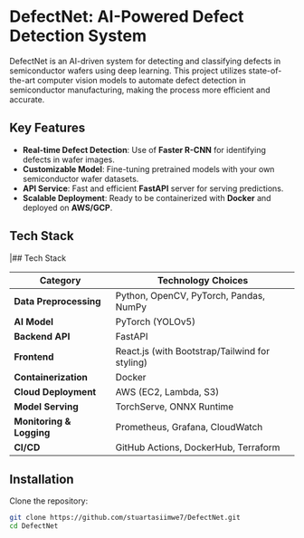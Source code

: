 # DefectNet: AI-Powered Defect Detection System

DefectNet is an AI-driven system for detecting and classifying defects in semiconductor wafers using deep learning. This project utilizes state-of-the-art computer vision models to automate defect detection in semiconductor manufacturing, making the process more efficient and accurate.

## Key Features
- **Real-time Defect Detection**: Use of **Faster R-CNN** for identifying defects in wafer images.
- **Customizable Model**: Fine-tuning pretrained models with your own semiconductor wafer datasets.
- **API Service**: Fast and efficient **FastAPI** server for serving predictions.
- **Scalable Deployment**: Ready to be containerized with **Docker** and deployed on **AWS/GCP**.

## Tech Stack

|## Tech Stack

| **Category** | **Technology Choices** |
|-------------|-----------------------|
| **Data Preprocessing** | Python, OpenCV, PyTorch, Pandas, NumPy |
| **AI Model** | PyTorch (YOLOv5) |
| **Backend API** | FastAPI |
| **Frontend** | React.js (with Bootstrap/Tailwind for styling) |
| **Containerization** | Docker |
| **Cloud Deployment** | AWS (EC2, Lambda, S3) |
| **Model Serving** | TorchServe, ONNX Runtime |
| **Monitoring & Logging** | Prometheus, Grafana, CloudWatch |
| **CI/CD** | GitHub Actions, DockerHub, Terraform |



## Installation

Clone the repository:

```bash
git clone https://github.com/stuartasiimwe7/DefectNet.git
cd DefectNet

